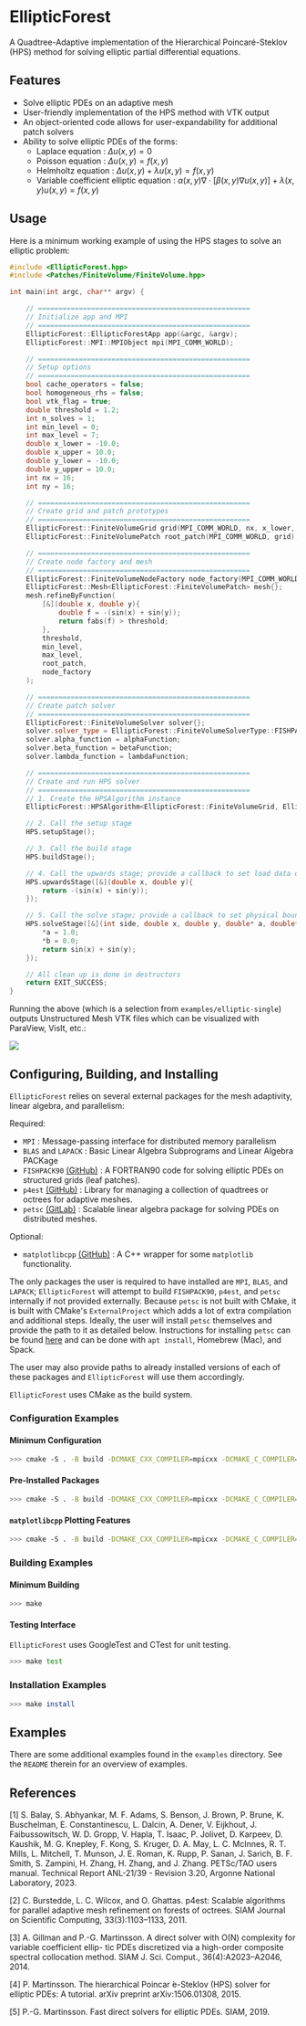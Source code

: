# EllipticForest

A Quadtree-Adaptive implementation of the Hierarchical Poincaré-Steklov (HPS) method for solving elliptic partial differential equations.

## Features

- Solve elliptic PDEs on an adaptive mesh
- User-friendly implementation of the HPS method with VTK output
- An object-oriented code allows for user-expandability for additional patch solvers
- Ability to solve elliptic PDEs of the forms:
  - Laplace equation : $\Delta u(x,y) = 0$
  - Poisson equation : $\Delta u(x,y) = f(x,y)$
  - Helmholtz equation : $\Delta u(x,y) + \lambda u(x,y) = f(x,y)$
  - Variable coefficient elliptic equation : $\alpha(x,y) \nabla \cdot  \left[\beta(x,y) \nabla u(x,y)\right] + \lambda(x,y) u(x,y) = f(x,y)$

## Usage

Here is a minimum working example of using the HPS stages to solve an elliptic problem:

```C++
#include <EllipticForest.hpp>
#include <Patches/FiniteVolume/FiniteVolume.hpp>

int main(int argc, char** argv) {

    // ====================================================
    // Initialize app and MPI
    // ====================================================
    EllipticForest::EllipticForestApp app(&argc, &argv);
    EllipticForest::MPI::MPIObject mpi(MPI_COMM_WORLD);

    // ====================================================
    // Setup options
    // ====================================================
    bool cache_operators = false;
    bool homogeneous_rhs = false;
    bool vtk_flag = true;
    double threshold = 1.2;
    int n_solves = 1;
    int min_level = 0;
    int max_level = 7;
    double x_lower = -10.0;
    double x_upper = 10.0;
    double y_lower = -10.0;
    double y_upper = 10.0;
    int nx = 16;
    int ny = 16;

    // ====================================================
    // Create grid and patch prototypes
    // ====================================================
    EllipticForest::FiniteVolumeGrid grid(MPI_COMM_WORLD, nx, x_lower, x_upper, ny, y_lower, y_upper);
    EllipticForest::FiniteVolumePatch root_patch(MPI_COMM_WORLD, grid);

    // ====================================================
    // Create node factory and mesh
    // ====================================================
    EllipticForest::FiniteVolumeNodeFactory node_factory(MPI_COMM_WORLD);
    EllipticForest::Mesh<EllipticForest::FiniteVolumePatch> mesh{};
    mesh.refineByFunction(
        [&](double x, double y){
            double f = -(sin(x) + sin(y));
            return fabs(f) > threshold;
        },
        threshold,
        min_level,
        max_level,
        root_patch,
        node_factory
    );

    // ====================================================
    // Create patch solver
    // ====================================================
    EllipticForest::FiniteVolumeSolver solver{};
    solver.solver_type = EllipticForest::FiniteVolumeSolverType::FISHPACK90;
    solver.alpha_function = alphaFunction;
    solver.beta_function = betaFunction;
    solver.lambda_function = lambdaFunction;

    // ====================================================
    // Create and run HPS solver
    // ====================================================
    // 1. Create the HPSAlgorithm instance
    EllipticForest::HPSAlgorithm<EllipticForest::FiniteVolumeGrid, EllipticForest::FiniteVolumeSolver, EllipticForest::FiniteVolumePatch, double> HPS(MPI_COMM_WORLD, mesh, solver);

    // 2. Call the setup stage
    HPS.setupStage();

    // 3. Call the build stage
    HPS.buildStage();

    // 4. Call the upwards stage; provide a callback to set load data on leaf patches
    HPS.upwardsStage([&](double x, double y){
        return -(sin(x) + sin(y));
    });

    // 5. Call the solve stage; provide a callback to set physical boundary Dirichlet data on root patch
    HPS.solveStage([&](int side, double x, double y, double* a, double* b){
        *a = 1.0;
        *b = 0.0;
        return sin(x) + sin(y);
    });

    // All clean up is done in destructors
    return EXIT_SUCCESS;
}
```

Running the above (which is a selection from `examples/elliptic-single`) outputs Unstructured Mesh VTK files which can be visualized with ParaView, VisIt, etc.:

![](examples/elliptic-single/output.png)

## Configuring, Building, and Installing

`EllipticForest` relies on several external packages for the mesh adaptivity, linear algebra, and parallelism:

Required:
- `MPI` : Message-passing interface for distributed memory parallelism
- `BLAS` and `LAPACK` : Basic Linear Algebra Subprograms and Linear Algebra PACKage
- `FISHPACK90` [(GitHub)](https://github.com/DamynChipman/fishpack90) : A FORTRAN90 code for solving elliptic PDEs on structured grids (leaf patches).
- `p4est` [(GitHub)](https://github.com/cburstedde/p4est) : Library for managing a collection of quadtrees or octrees for adaptive meshes.
- `petsc` [(GitLab)](https://gitlab.com/petsc/petsc) : Scalable linear algebra package for solving PDEs on distributed meshes.

Optional:
- `matplotlibcpp` [(GitHub)](https://github.com/DamynChipman/matplotlib-cpp) : A C++ wrapper for some `matplotlib` functionality.
  
The only packages the user is required to have installed are `MPI`, `BLAS`, and `LAPACK`; `EllipticForest` will attempt to build `FISHPACK90`, `p4est`, and `petsc` internally if not provided externally. Because `petsc` is not built with CMake, it is built with CMake's `ExternalProject` which adds a lot of extra compilation and additional steps. Ideally, the user will install `petsc` themselves and provide the path to it as detailed below. Instructions for installing `petsc` can be found [here](https://petsc.org/release/install/) and can be done with `apt install`, Homebrew (Mac), and Spack.

The user may also provide paths to already installed versions of each of these packages and `EllipticForest` will use them accordingly.

`EllipticForest` uses CMake as the build system.

### Configuration Examples

#### Minimum Configuration

```bash
>>> cmake -S . -B build -DCMAKE_CXX_COMPILER=mpicxx -DCMAKE_C_COMPILER=mpicc -DMPI_PATH=${PATH_TO_MPI}
```

#### Pre-Installed Packages

```bash
>>> cmake -S . -B build -DCMAKE_CXX_COMPILER=mpicxx -DCMAKE_C_COMPILER=mpicc -DMPI_PATH=${PATH_TO_MPI} -DFISHPACK90_PATH=${PATH_TO_FISHPACK90} -DP4EST_PATH=${PATH_TO_P4EST} -DPETSC_PATH=${PATH_TO_PETSC}
```

#### `matplotlibcpp` Plotting Features

```bash
>>> cmake -S . -B build -DCMAKE_CXX_COMPILER=mpicxx -DCMAKE_C_COMPILER=mpicc -DMPI_PATH=${PATH_TO_MPI} -DWITH_MATPLOTLIBCPP=true -DPYTHON_ENV_PATH=${PYTHON_ENV_PATH} -DPYTHON_VERSION=${PYTHON_VERSION}
```

### Building Examples

#### Minimum Building

```bash
>>> make
```

#### Testing Interface

`EllipticForest` uses GoogleTest and CTest for unit testing.

```bash
>>> make test
```

### Installation Examples

```bash
>>> make install
```

## Examples

There are some additional examples found in the `examples` directory. See the `README` therein for an overview of examples.

## References

[1] S. Balay, S. Abhyankar, M. F. Adams, S. Benson, J. Brown, P. Brune, K. Buschelman, E. Constantinescu, L. Dalcin, A. Dener, V. Eijkhout, J. Faibussowitsch, W. D. Gropp, V. Hapla, T. Isaac, P. Jolivet, D. Karpeev, D. Kaushik, M. G. Knepley, F. Kong, S. Kruger, D. A. May, L. C. McInnes, R. T. Mills, L. Mitchell, T. Munson, J. E. Roman, K. Rupp, P. Sanan, J. Sarich, B. F. Smith, S. Zampini, H. Zhang, H. Zhang, and J. Zhang. PETSc/TAO users manual. Technical Report ANL-21/39 - Revision 3.20, Argonne National Laboratory, 2023.

[2] C. Burstedde, L. C. Wilcox, and O. Ghattas. p4est: Scalable algorithms for parallel adaptive mesh refinement on forests of octrees. SIAM Journal on Scientific Computing, 33(3):1103–1133, 2011.

[3] A. Gillman and P.-G. Martinsson. A direct solver with O(N) complexity for variable coefficient ellip- tic PDEs discretized via a high-order composite spectral collocation method. SIAM J. Sci. Comput., 36(4):A2023–A2046, 2014.

[4] P. Martinsson. The hierarchical Poincar ́e-Steklov (HPS) solver for elliptic PDEs: A tutorial. arXiv preprint arXiv:1506.01308, 2015.

[5] P.-G. Martinsson. Fast direct solvers for elliptic PDEs. SIAM, 2019.
